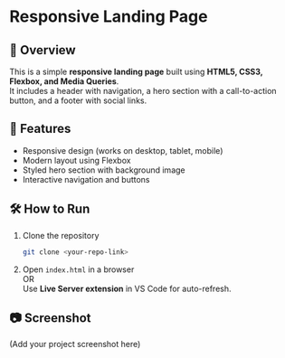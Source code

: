 # Responsive Landing Page

## 📌 Overview
This is a simple **responsive landing page** built using **HTML5, CSS3, Flexbox, and Media Queries**.  
It includes a header with navigation, a hero section with a call-to-action button, and a footer with social links.

## 🚀 Features
- Responsive design (works on desktop, tablet, mobile)
- Modern layout using Flexbox
- Styled hero section with background image
- Interactive navigation and buttons

## 🛠 How to Run
1. Clone the repository  
   ```bash
   git clone <your-repo-link>
   ```
2. Open `index.html` in a browser  
   OR  
   Use **Live Server extension** in VS Code for auto-refresh.

## 📷 Screenshot
(Add your project screenshot here)
